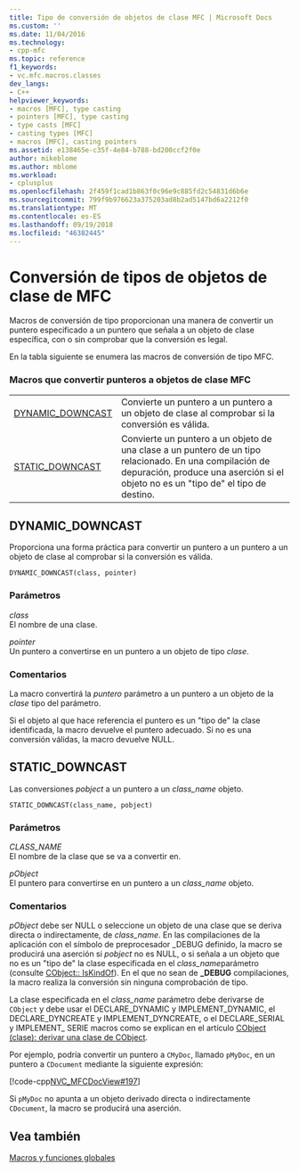 ```yaml
---
title: Tipo de conversión de objetos de clase MFC | Microsoft Docs
ms.custom: ''
ms.date: 11/04/2016
ms.technology:
- cpp-mfc
ms.topic: reference
f1_keywords:
- vc.mfc.macros.classes
dev_langs:
- C++
helpviewer_keywords:
- macros [MFC], type casting
- pointers [MFC], type casting
- type casts [MFC]
- casting types [MFC]
- macros [MFC], casting pointers
ms.assetid: e138465e-c35f-4e84-b788-bd200ccf2f0e
author: mikeblome
ms.author: mblome
ms.workload:
- cplusplus
ms.openlocfilehash: 2f459f1cad1b863f0c96e9c885fd2c54831d6b6e
ms.sourcegitcommit: 799f9b976623a375203ad8b2ad5147bd6a2212f0
ms.translationtype: MT
ms.contentlocale: es-ES
ms.lasthandoff: 09/19/2018
ms.locfileid: "46382445"
---
```

# <a name="type-casting-of-mfc-class-objects"></a>Conversión de tipos de objetos de clase de MFC

Macros de conversión de tipo proporcionan una manera de convertir un puntero especificado a un puntero que señala a un objeto de clase específica, con o sin comprobar que la conversión es legal.

En la tabla siguiente se enumera las macros de conversión de tipo MFC.

### <a name="macros-that-cast-pointers-to-mfc-class-objects"></a>Macros que convertir punteros a objetos de clase MFC

|||
|-|-|
|[DYNAMIC_DOWNCAST](#dynamic_downcast)|Convierte un puntero a un puntero a un objeto de clase al comprobar si la conversión es válida.|
|[STATIC_DOWNCAST](#static_downcast)|Convierte un puntero a un objeto de una clase a un puntero de un tipo relacionado. En una compilación de depuración, produce una aserción si el objeto no es un "tipo de" el tipo de destino.|

##  <a name="dynamic_downcast"></a>  DYNAMIC_DOWNCAST

Proporciona una forma práctica para convertir un puntero a un puntero a un objeto de clase al comprobar si la conversión es válida.

```
DYNAMIC_DOWNCAST(class, pointer)
```

### <a name="parameters"></a>Parámetros

*class*<br/>
El nombre de una clase.

*pointer*<br/>
Un puntero a convertirse en un puntero a un objeto de tipo *clase*.

### <a name="remarks"></a>Comentarios

La macro convertirá la *puntero* parámetro a un puntero a un objeto de la *clase* tipo del parámetro.

Si el objeto al que hace referencia el puntero es un "tipo de" la clase identificada, la macro devuelve el puntero adecuado. Si no es una conversión válidas, la macro devuelve NULL.

##  <a name="static_downcast"></a>  STATIC_DOWNCAST

Las conversiones *pobject* a un puntero a un *class_name* objeto.

```
STATIC_DOWNCAST(class_name, pobject)
```

### <a name="parameters"></a>Parámetros

*CLASS_NAME*<br/>
El nombre de la clase que se va a convertir en.

*pObject*<br/>
El puntero para convertirse en un puntero a un *class_name* objeto.

### <a name="remarks"></a>Comentarios

*pObject* debe ser NULL o seleccione un objeto de una clase que se deriva directa o indirectamente, de *class_name*. En las compilaciones de la aplicación con el símbolo de preprocesador _DEBUG definido, la macro se producirá una aserción si *pobject* no es NULL, o si señala a un objeto que no es un "tipo de" la clase especificada en el *class_name*parámetro (consulte [CObject:: IsKindOf](../../mfc/reference/cobject-class.md#iskindof)). En el que no sean de **_DEBUG** compilaciones, la macro realiza la conversión sin ninguna comprobación de tipo.

La clase especificada en el *class_name* parámetro debe derivarse de `CObject` y debe usar el DECLARE_DYNAMIC y IMPLEMENT_DYNAMIC, el DECLARE_DYNCREATE y IMPLEMENT_DYNCREATE, o el DECLARE_SERIAL y IMPLEMENT_ SERIE macros como se explican en el artículo [CObject (clase): derivar una clase de CObject](../../mfc/deriving-a-class-from-cobject.md).

Por ejemplo, podría convertir un puntero a `CMyDoc`, llamado `pMyDoc`, en un puntero a `CDocument` mediante la siguiente expresión:

[!code-cpp[NVC_MFCDocView#197](../../mfc/codesnippet/cpp/type-casting-of-mfc-class-objects_1.cpp)]

Si `pMyDoc` no apunta a un objeto derivado directa o indirectamente `CDocument`, la macro se producirá una aserción.

## <a name="see-also"></a>Vea también

[Macros y funciones globales](../../mfc/reference/mfc-macros-and-globals.md)
